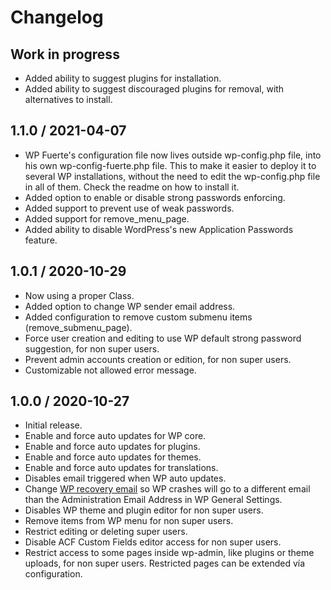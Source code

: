 # Changelog

## Work in progress
- Added ability to suggest plugins for installation.
- Added ability to suggest discouraged plugins for removal, with alternatives to install.

## 1.1.0 / 2021-04-07
- WP Fuerte's configuration file now lives outside wp-config.php file, into his own wp-config-fuerte.php file. This to make it easier to deploy it to several WP installations, without the need to edit the wp-config.php file in all of them. Check the readme on how to install it.
- Added option to enable or disable strong passwords enforcing.
- Added support to prevent use of weak passwords.
- Added support for remove_menu_page.
- Added ability to disable WordPress's new Application Passwords feature.

## 1.0.1 / 2020-10-29
- Now using a proper Class.
- Added option to change WP sender email address.
- Added configuration to remove custom submenu items (remove_submenu_page).
- Force user creation and editing to use WP default strong password suggestion, for non super users.
- Prevent admin accounts creation or edition, for non super users.
- Customizable not allowed error message.

## 1.0.0 / 2020-10-27
- Initial release.
- Enable and force auto updates for WP core.
- Enable and force auto updates for plugins.
- Enable and force auto updates for themes.
- Enable and force auto updates for translations.
- Disables email triggered when WP auto updates.
- Change [WP recovery email](https://make.wordpress.org/core/2019/04/16/fatal-error-recovery-mode-in-5-2/) so WP crashes will go to a different email than the Administration Email Address in WP General Settings.
- Disables WP theme and plugin editor for non super users.
- Remove items from WP menu for non super users.
- Restrict editing or deleting super users.
- Disable ACF Custom Fields editor access for non super users.
- Restrict access to some pages inside wp-admin, like plugins or theme uploads, for non super users. Restricted pages can be extended vía configuration.
